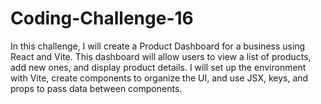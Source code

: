 # Coding-Challenge-16
In this challenge, I will create a Product Dashboard for a business using React and Vite. This dashboard will allow users to view a list of products, add new ones, and display product details. I will set up the environment with Vite, create components to organize the UI, and use JSX, keys, and props to pass data between components.
